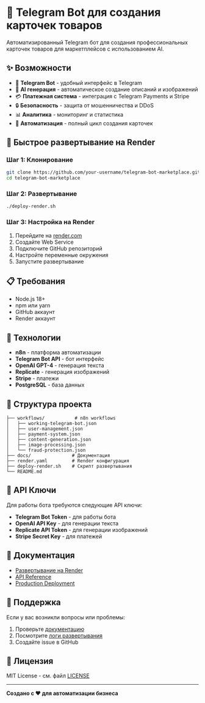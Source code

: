 # 🤖 Telegram Bot для создания карточек товаров

Автоматизированный Telegram бот для создания профессиональных карточек товаров для маркетплейсов с использованием AI.

## ✨ Возможности

- 🤖 **Telegram Bot** - удобный интерфейс в Telegram
- 🎨 **AI генерация** - автоматическое создание описаний и изображений
- 💳 **Платежная система** - интеграция с Telegram Payments и Stripe
- 🔒 **Безопасность** - защита от мошенничества и DDoS
- 📊 **Аналитика** - мониторинг и статистика
- 🔄 **Автоматизация** - полный цикл создания карточек

## 🚀 Быстрое развертывание на Render

### Шаг 1: Клонирование
```bash
git clone https://github.com/your-username/telegram-bot-marketplace.git
cd telegram-bot-marketplace
```

### Шаг 2: Развертывание
```bash
./deploy-render.sh
```

### Шаг 3: Настройка на Render
1. Перейдите на [render.com](https://render.com)
2. Создайте Web Service
3. Подключите GitHub репозиторий
4. Настройте переменные окружения
5. Запустите развертывание

## 📋 Требования

- Node.js 18+
- npm или yarn
- GitHub аккаунт
- Render аккаунт

## 🔧 Технологии

- **n8n** - платформа автоматизации
- **Telegram Bot API** - бот интерфейс
- **OpenAI GPT-4** - генерация текста
- **Replicate** - генерация изображений
- **Stripe** - платежи
- **PostgreSQL** - база данных

## 📁 Структура проекта

```
├── workflows/           # n8n workflows
│   ├── working-telegram-bot.json
│   ├── user-management.json
│   ├── payment-system.json
│   ├── content-generation.json
│   ├── image-processing.json
│   └── fraud-protection.json
├── docs/               # Документация
├── render.yaml         # Render конфигурация
├── deploy-render.sh    # Скрипт развертывания
└── README.md
```

## 🔑 API Ключи

Для работы бота требуются следующие API ключи:

- **Telegram Bot Token** - для работы бота
- **OpenAI API Key** - для генерации текста
- **Replicate API Token** - для генерации изображений
- **Stripe Secret Key** - для платежей

## 📖 Документация

- [Развертывание на Render](RENDER_DEPLOY.md)
- [API Reference](docs/api-reference.md)
- [Production Deployment](docs/production-deployment.md)

## 🤝 Поддержка

Если у вас возникли вопросы или проблемы:

1. Проверьте [документацию](docs/)
2. Посмотрите [логи развертывания](RENDER_DEPLOY.md)
3. Создайте issue в GitHub

## 📄 Лицензия

MIT License - см. файл [LICENSE](LICENSE)

---

**Создано с ❤️ для автоматизации бизнеса** 